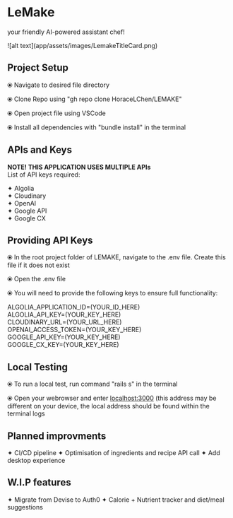 <H1>LeMake</H1>
<p>your friendly AI-powered assistant chef!</p>
![alt text](app/assets/images/LemakeTitleCard.png)
<h2>Project Setup</h2>
<p>
 ⦿ Navigate to desired file directory </br>
 
 ⦿ Clone Repo using "gh repo clone HoraceLChen/LEMAKE" </br>

 ⦿ Open project file using VSCode </br>
 
 ⦿ Install all dependencies with "bundle install" in the terminal </br>
</p>

<h2>APIs and Keys</h2>
<p>
 <strong>NOTE! THIS APPLICATION USES MULTIPLE APIs </strong></br>
 List of API keys required:
 
 ✦ Algolia <br> 
 ✦ Cloudinary <br> 
 ✦ OpenAI <br> 
 ✦ Google API <br> 
 ✦ Google CX <br> 

<h2>Providing API Keys</h2>

 ⦿ In the root project folder of LEMAKE, navigate to the .env file. Create this file if it does not exist </br>

 ⦿ Open the .env file </br>
 
 ⦿ You will need to provide the following keys to ensure full functionality: </br>
 
ALGOLIA_APPLICATION_ID=(YOUR_ID_HERE)</br>
ALGOLIA_API_KEY=(YOUR_KEY_HERE)</br>
CLOUDINARY_URL=(YOUR_URL_HERE)</br>
OPENAI_ACCESS_TOKEN=(YOUR_KEY_HERE)</br>
GOOGLE_API_KEY=(YOUR_KEY_HERE)</br>
GOOGLE_CX_KEY=(YOUR_KEY_HERE)</br>
</p>

<h2>Local Testing</h2>

 ⦿ To run a local test, run command "rails s" in the terminal </br>

 ⦿ Open your webrowser and enter [localhost:3000](http://localhost:3000/) (this address may be different on your device, the local address should be found within the terminal logs </br>
</p>

<h2>Planned improvments</h2>
✦ CI/CD pipeline
✦ Optimisation of ingredients and recipe API call
✦ Add desktop experience

<h2>W.I.P features</h2>
✦ Migrate from Devise to Auth0
✦ Calorie + Nutrient tracker and diet/meal suggestions





